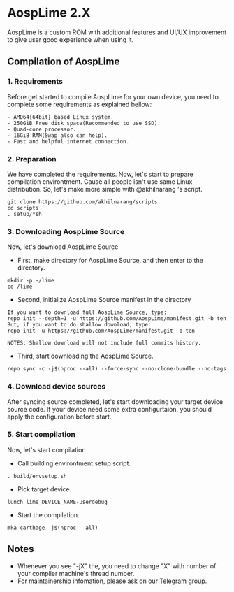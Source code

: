 # AospLime 2.X
AospLime is a custom ROM with additional features and UI/UX improvement to give user good experience when using it.

## Compilation of AospLime

### 1. Requirements
Before get started to compile AospLime for your own device, you need to complete some requirements as explained bellow:
```
- AMD64{64bit} based Linux system.
- 250GiB Free disk space(Recommended to use SSD).
- Quad-core processor.
- 16GiB RAM(Swap also can help).
- Fast and helpful internet connection.
```

### 2. Preparation
We have completed the requirements. Now, let's start to prepare compilation environtment. Cause all people isn't use same Linux distribution. So, let's make more simple with @akhilnarang 's script.
```
git clone https://github.com/akhilnarang/scripts
cd scripts
. setup/*sh
```

### 3. Downloading AospLime Source
Now, let's download AospLime Source

- First, make directory for AospLime Source, and then enter to the directory.
```
mkdir -p ~/lime
cd /lime
```

- Second, initialize AospLime Source manifest in the directory
```
If you want to download full AospLime Source, type:
repo init --depth=1 -u https://github.com/AospLime/manifest.git -b ten
But, if you want to do shallow download, type:
repo init -u https://github.com/AospLime/manifest.git -b ten

NOTES: Shallow download will not include full commits history.
```

- Third, start downloading the AospLime Source.
```
repo sync -c -j$(nproc --all) --force-sync --no-clone-bundle --no-tags
```

### 4. Download device sources
After syncing source completed, let's start downloading your target device source code. If your device need some extra configurtaion, you should apply the configuration before start.

### 5. Start compilation
Now, let's start compilation

- Call building environtment setup script.
```
. build/envsetup.sh
```

- Pick target device.
```
lunch lime_DEVICE_NAME-userdebug
```

- Start the compilation.
```
mka carthage -j$(nproc --all)
```

## Notes
- Whenever you see "-jX" the, you need to change "X" with number of your complier machine's thread number.
- For maintainership infomation, please ask on our [Telegram group](http://t.me/AospLime).
